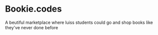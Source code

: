 # Bookie.codes
A beutiful marketplace where luiss students could go and shop books like they've never done before
